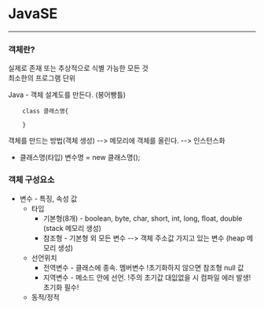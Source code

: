 # JavaSE

***

### 객체란?   
실제로 존재 또는 추상적으로 식별 가능한 모든 것   
최소한의 프로그램 단위   
	
Java - 객체 설계도를 만든다. (붕어빵틀)   
```
	class 클래스명{
	
	}
```
객체를 만드는 방법(객체 생성) --> 메모리에 객체를 올린다. --> 인스턴스화   
* 클래스명(타입) 변수명 = new 클래스명();   
	
### 객체 구성요소
- 변수 - 특징, 속성 값   
	- 타입
		- 기본형(8개) - boolean, byte, char, short, int, long, float, double (stack 메모리 생성)
		- 참조형 - 기본형 외 모든 변수 --> 객체 주소값 가지고 있는 변수 (heap 메모리 생성)
	- 선언위치
		- 전역변수 - 클래스에 종속. 멤버변수 !초기화하지 않으면 참조형 null 값
		- 지역변수 - 메소드 안에 선언. !주의 초기값 대잆없을 시 컴파일 에러 발생! 초기화 필수!
	- 동적/정적